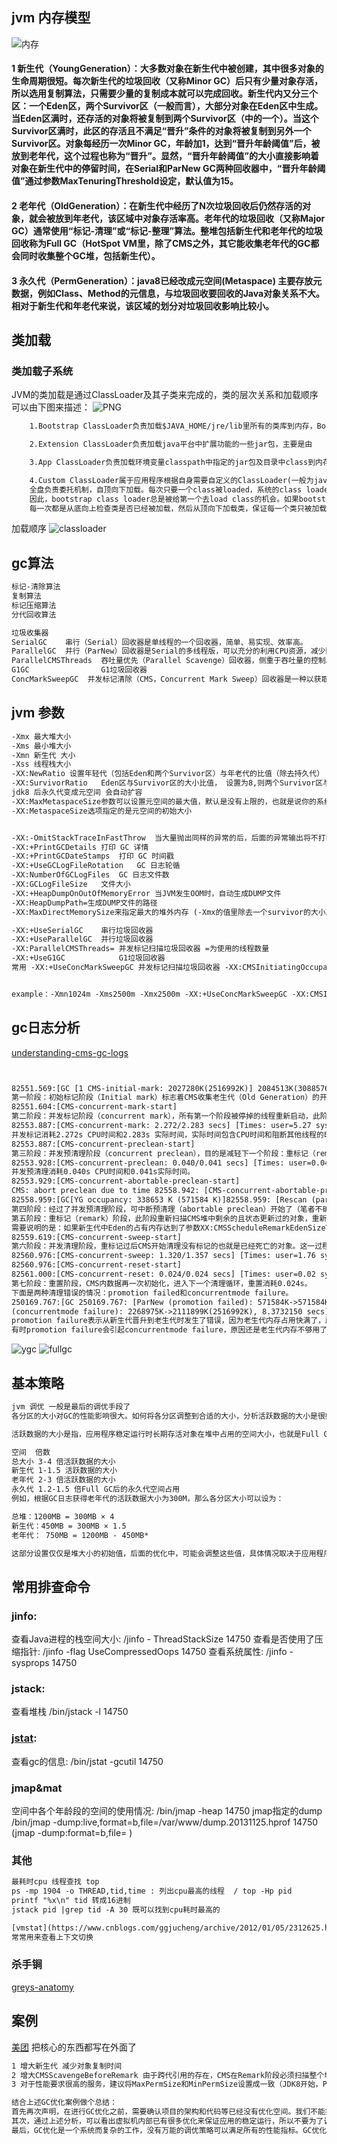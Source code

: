 ## jvm 内存模型
![内存](https://github.com/smartxing/study/blob/master/image/vm.png)
#### 1 新生代（YoungGeneration）：大多数对象在新生代中被创建，其中很多对象的生命周期很短。每次新生代的垃圾回收（又称Minor GC）后只有少量对象存活，所以选用复制算法，只需要少量的复制成本就可以完成回收。新生代内又分三个区：一个Eden区，两个Survivor区（一般而言），大部分对象在Eden区中生成。当Eden区满时，还存活的对象将被复制到两个Survivor区（中的一个）。当这个Survivor区满时，此区的存活且不满足“晋升”条件的对象将被复制到另外一个Survivor区。对象每经历一次Minor GC，年龄加1，达到“晋升年龄阈值”后，被放到老年代，这个过程也称为“晋升”。显然，“晋升年龄阈值”的大小直接影响着对象在新生代中的停留时间，在Serial和ParNew GC两种回收器中，“晋升年龄阈值”通过参数MaxTenuringThreshold设定，默认值为15。             
#### 2 老年代（OldGeneration）：在新生代中经历了N次垃圾回收后仍然存活的对象，就会被放到年老代，该区域中对象存活率高。老年代的垃圾回收（又称Major GC）通常使用“标记-清理”或“标记-整理”算法。整堆包括新生代和老年代的垃圾回收称为Full GC（HotSpot VM里，除了CMS之外，其它能收集老年代的GC都会同时收集整个GC堆，包括新生代）。               
#### 3 永久代（PermGeneration）：java8已经改成元空间(Metaspace) 主要存放元数据，例如Class、Method的元信息，与垃圾回收要回收的Java对象关系不大。相对于新生代和年老代来说，该区域的划分对垃圾回收影响比较小。              

## 类加载
### 类加载子系统
JVM的类加载是通过ClassLoader及其子类来完成的，类的层次关系和加载顺序可以由下图来描述：
![PNG](https://github.com/smartxing/study/blob/master/image/apploader.png)

```html
    1.Bootstrap ClassLoader负责加载$JAVA_HOME/jre/lib里所有的类库到内存，Bootstrap ClassLoader是JVM级别的，由C++实现，不是ClassLoader的子类，开发者也无法直接获取到启动类加载器的引用，所以不允许直接通过引用进行操作。

    2.Extension ClassLoader负责加载java平台中扩展功能的一些jar包，主要是由    sun.misc.Launcher$ExtClassLoader实现的，是一个java类，继承自URLClassLoader超类。它将负责%JRE_HOME/lib/ext目录下的jar和class加载到内存，开发者可以直接使用该加载器。

    3.App ClassLoader负责加载环境变量classpath中指定的jar包及目录中class到内存中，开发者也可以直接使用系统类加载器。

    4.Custom ClassLoader属于应用程序根据自身需要自定义的ClassLoader(一般为java.lang.ClassLoader的子类)在程序运行期间，通过java.lang.ClassLoader的子类动态加载class文件，体现java动态实时类装入特性，如tomcat、jboss都会根据j2ee规范自行实现ClassLoader。自定义ClassLoader在某些应用场景还是比较适用，特别是需要灵活地动态加载class的时候。
    全盘负责委托机制，自顶向下加载。每次只要一个class被loaded，系统的class loader就首先被调用。然而它不会立即去load这个这个类。取而代之的是，他会把这个task委托给他的parent class loader，也就是extension class loader;同样的，extension class loader也会委托给它的parent class loader也就是bootstrap class loader。
    因此，bootstrap class loader总是被给第一个去load class的机会。如果bootstrap class loader找不到类的话，那么extension class loader将会load，如果extension class loader也没有找到对应的类的话，system class loader将会执行这个task，如果system class loader也没有找到的话，java.lang.ClassNotFoundException将会被抛出。另外一个原因是避免了重复加载类，
    每一次都是从底向上检查类是否已经被加载，然后从顶向下加载类，保证每一个类只被加载一次。
```
加载顺序
![classloader](https://github.com/smartxing/study/blob/master/image/classloader.png)

## gc算法
```html
标记-清除算法
复制算法
标记压缩算法
分代回收算法

垃圾收集器
SerialGC    串行（Serial）回收器是单线程的一个回收器，简单、易实现、效率高。
ParallelGC  并行（ParNew）回收器是Serial的多线程版，可以充分的利用CPU资源，减少回收的时间。    
ParallelCMSThreads  吞吐量优先（Parallel Scavenge）回收器，侧重于吞吐量的控制。
G1GC                G1垃圾回收器
ConcMarkSweepGC  并发标记清除（CMS，Concurrent Mark Sweep）回收器是一种以获取最短回收停顿时间为目标的回收器，该回收器是基于“标记-清除”算法实现的               

```
##  jvm 参数
```html
-Xmx 最大堆大小
-Xms 最小堆大小
-Xmn 新生代 大小
-Xss 线程栈大小
-XX:NewRatio 设置年轻代（包括Eden和两个Survivor区）与年老代的比值（除去持久代）
-XX:SurvivorRatio   Eden区与Survivor区的大小比值， 设置为8,则两个Survivor区与一个Eden区的比值为2:8,一个Survivor区占整个年轻代的1/10
jdk8 后永久代变成元空间 会自动扩容 
-XX:MaxMetaspaceSize参数可以设置元空间的最大值，默认是没有上限的，也就是说你的系统内存上限是多少它就是多少。
-XX:MetaspaceSize选项指定的是元空间的初始大小


-XX:-OmitStackTraceInFastThrow  当大量抛出同样的异常的后，后面的异常输出将不打印堆栈
-XX:+PrintGCDetails 打印 GC 详情
-XX:+PrintGCDateStamps  打印 GC 时间戳
-XX:+UseGCLogFileRotation   GC 日志轮循
-XX:NumberOfGCLogFiles  GC 日志文件数
-XX:GCLogFileSize   文件大小
-XX:+HeapDumpOnOutOfMemoryError 当JVM发生OOM时，自动生成DUMP文件
-XX:HeapDumpPath=生成DUMP文件的路径
-XX:MaxDirectMemorySize来指定最大的堆外内存 (-Xmx的值里除去一个survivor的大小就是默认的堆外内存的大小了)

-XX:+UseSerialGC    串行垃圾回收器
-XX:+UseParallelGC  并行垃圾回收器
-XX:ParallelCMSThreads= 并发标记扫描垃圾回收器 =为使用的线程数量
-XX:+UseG1GC            G1垃圾回收器
常用 -XX:+UseConcMarkSweepGC 并发标记扫描垃圾回收器 -XX:CMSInitiatingOccupancyFraction=70 -XX:+ExplicitGCInvokesConcurrent  只有在cms下才生效，不是触发一个 完全stop-the-world的full GC，而是一次并发GC周期（注：一次并发周期其实就是在CMS下的一次gc,CMS只能用在full gc 中，所以，也是一次full gc 只不过效率比较高罢了）。


example：-Xmn1024m -Xms2500m -Xmx2500m -XX:+UseConcMarkSweepGC -XX:CMSInitiatingOccupancyFraction=70 -XX:MaxDirectMemorySize=256m -XX:+UseCMSInitiatingOccupancyOnly -XX:SurvivorRatio=8 -XX:+ExplicitGCInvokesConcurrent -XX:MetaspaceSize=128m -XX:MaxMetaspaceSize=256m -XX:-OmitStackTraceInFastThrow -XX:+PrintGCDetails -XX:+PrintGCDateStamps -Xloggc:/var/www/logs/gc-%%t.log -XX:+UseGCLogFileRotation -XX:NumberOfGCLogFiles=5 -XX:GCLogFileSize=10m -XX:+HeapDumpOnOutOfMemoryError -XX:HeapDumpPath=/tmp/log -Djava.io.tmpdir=/tmp                                            

```
## gc日志分析
[understanding-cms-gc-logs](https://blogs.oracle.com/poonam/understanding-cms-gc-logs)

```html


82551.569:[GC [1 CMS-initial-mark: 2027280K(2516992K)] 2084513K(3088576K), 0.0344000secs] [Times: user=0.03 sys=0.01, real=0.03 secs]
第一阶段：初始标记阶段（Initial mark）标志着CMS收集老生代（Old Generation）的开始，所有从根部直接可达的对象会被标记，此时其他线程被阻断，这个阶段称为stop-the-world。此记录中，老生代的大小是2516992K，CMS在占用内存达到2027280K时触发，初始标记引起的pause time是0.0344s。 
82551.604:[CMS-concurrent-mark-start]
第二阶段：并发标记阶段（concurrent mark），所有第一个阶段被停掉的线程重新启动，此阶段内，从第一阶段标记对象出发所有间接可达的对象将被标记。
82553.887:[CMS-concurrent-mark: 2.272/2.283 secs] [Times: user=5.27 sys=0.14, real=2.29secs]
并发标记消耗2.272s CPU时间和2.283s 实际时间，实际时间包含CPU时间和阻断其他线程的时间。
82553.887:[CMS-concurrent-preclean-start]
第三阶段：并发预清理阶段（concurrent preclean），目的是减轻下一个阶段：重标记（remark）的工作量，因为预清理是并发的，而重标记是stop-the-world的，这样可以减小对其他线程的影响。此阶段内，收集器查看在并发标记过程中，CMS堆内得到晋升（promotion）的对象。
82553.928:[CMS-concurrent-preclean: 0.040/0.041 secs] [Times: user=0.04 sys=0.00,real=0.04 secs]
并发预清理消耗0.040s CPU时间和0.041s实际时间。
82553.929:[CMS-concurrent-abortable-preclean-start]
CMS: abort preclean due to time 82558.942: [CMS-concurrent-abortable-preclean: 1.311/5.014secs] [Times: user=1.41 sys=0.05, real=5.01 secs]
82558.959:[GC[YG occupancy: 338653 K (571584 K)]82558.959: [Rescan (parallel) , 0.3058990secs]82559.265: [weak refs processing, 0.0667480 secs]82559.332: [classunloading, 0.0868270 secs]82559.419: [scrub symbol & string tables,0.1176240 secs] [1 CMS-remark: 2027283K(2516992K)] 2365936K(3088576K),0.6602340 secs] [Times: user=4.88 sys=0.37, real=0.66 secs]
第四阶段：经过了并发预清理阶段，可中断预清理（abortable preclean）开始了（笔者不确定这么翻译是否合理）。从上面的记录可以看出，新生代的容量是571584K，新生代占有内存达到338653K时此预清理过程就被中断了，重标记阶段开始，由于重标记是stop-the-world的，所以其他线程被阻断。
第五阶段：重标记（remark）阶段，此阶段重新扫描CMS堆中剩余的且状态更新过的对象，重新从根部遍历，并且执行被引用的对象。这里，重扫描消耗0.3058990s，弱引用对象执行消耗0.667480s，重标记总体消耗了0.6602340s。
需要说明的是：如果新生代中Eden的占有内存达到了参数XX:CMSScheduleRemarkEdenSizeThreschold=<n>的值，可中断预清理就会启动，直到Eden占有内存达到参数XX:CMSScheduleRemarkEdenPenetration=<n>才会结束，所以说它是可以被中断的。如果它执行的时间超过了参数XX:CMSMaxAbortablePrecleanTime的值，无论如何也是会立即停止的。以上这些参数是为了限制预清理执行时间过长，但是预清理减轻了重标记的工作量。
82559.619:[CMS-concurrent-sweep-start]
第六阶段：并发清理阶段，重标记过后CMS开始清理没有标记的也就是已经死亡的对象。这一过程不会阻断其他进程。所用时间如下一条记录所示。
82560.976:[CMS-concurrent-sweep: 1.320/1.357 secs] [Times: user=1.76 sys=0.23, real=1.36secs]
82560.976:[CMS-concurrent-reset-start]
82561.000:[CMS-concurrent-reset: 0.024/0.024 secs] [Times: user=0.02 sys=0.00, real=0.02secs]
第七阶段：重置阶段，CMS内数据再一次初始化，进入下一个清理循环，重置消耗0.024s。
下面是两种清理错误的情况：promotion failed和concurrentmode failure。
250169.767:[GC 250169.767: [ParNew (promotion failed): 571584K->571584K(571584K),0.6487910 secs]250170.416: [CMS250173.050: [CMS-concurrent-mark: 2.887/3.777 secs][Times: user=10.86 sys=0.56, real=3.78 secs]
(concurrentmode failure): 2268975K->2111899K(2516992K), 8.3732150 secs]2766660K->2111899K(3088576K), [CMS Perm : 562899K->562896K(1048576K)],9.0223120 secs] [Times: user=9.78 sys=0.28, real=9.02 secs]
promotion failure表示从新生代晋升到老生代时发生了错误，因为老生代内存占用快满了，所以放不下晋升上来的对象。
有时promotion failure会引起concurrentmode failure，原因还是老生代内存不够用了，这样就引起了Full GC，也就是记录中的CMS Perm，Full GC是一个stop-the-world的过程。
```
![ygc](https://github.com/smartxing/study/blob/master/image/ygc.png)
![fullgc](https://github.com/smartxing/study/blob/master/image/fullgc.png)

## 基本策略
```html
jvm 调优 一般是最后的调优手段了
各分区的大小对GC的性能影响很大。如何将各分区调整到合适的大小，分析活跃数据的大小是很好的切入点。

活跃数据的大小是指，应用程序稳定运行时长期存活对象在堆中占用的空间大小，也就是Full GC后堆中老年代占用空间的大小。可以通过GC日志中Full GC之后老年代数据大小得出，比较准确的方法是在程序稳定后，多次获取GC数据，通过取平均值的方式计算活跃数据的大小。活跃数据和各分区之间的比例关系如下：

空间	倍数
总大小	3-4 倍活跃数据的大小
新生代	1-1.5 活跃数据的大小
老年代	2-3 倍活跃数据的大小
永久代	1.2-1.5 倍Full GC后的永久代空间占用
例如，根据GC日志获得老年代的活跃数据大小为300M，那么各分区大小可以设为：

总堆：1200MB = 300MB × 4
新生代：450MB = 300MB × 1.5
老年代： 750MB = 1200MB - 450MB*

这部分设置仅仅是堆大小的初始值，后面的优化中，可能会调整这些值，具体情况取决于应用程序的特性和需求。

```
## 常用排查命令
### jinfo:
查看Java进程的栈空间大小:               /jinfo - ThreadStackSize 14750
查看是否使用了压缩指针:                 /jinfo -flag UseCompressedOops 14750
查看系统属性:                          /jinfo -sysprops 14750
###  jstack: 
查看堆栈                              /bin/jstack -l 14750
###  [jstat](http://blog.csdn.net/zhaozheng7758/article/details/8623549):
查看gc的信息:                         /bin/jstat -gcutil 14750
###  jmap&mat
空间中各个年龄段的空间的使用情况:        /bin/jmap -heap 14750
jmap指定的dump                       /bin/jmap -dump:live,format=b,file=/var/www/dump.20131125.hprof 14750  (jmap -dump:format=b,file=<filename> <pid>)
### 其他
```html
最耗时cpu 线程查找 top
ps -mp 1904 -o THREAD,tid,time : 列出cpu最高的线程  / top -Hp pid
printf "%x\n" tid 转成16进制
jstack pid |grep tid -A 30 既可以找到cpu耗时最高的

[vmstat](https://www.cnblogs.com/ggjucheng/archive/2012/01/05/2312625.html) 是Virtual Meomory Statistics（虚拟内存统计）的缩写，可对操作系统的虚拟内存、进程、IO读写、CPU活动等进行监视。
常常用来查看上下文切换
```

### 杀手锏
[greys-anatomy](https://github.com/oldmanpushcart/greys-anatomy)



## 案例
[美团](https://tech.meituan.com/jvm_optimize.html) 把核心的东西都写在外面了
```html
1 增大新生代 减少对象复制时间
2 增大CMSScavengeBeforeRemark 由于跨代引用的存在，CMS在Remark阶段必须扫描整个堆，同时为了避免扫描时新生代有很多对象，增加了可中断的预清理阶段用来等待Minor GC的发生。只是该阶段有时间限制，如果超时等不到Minor GC，Remark时新生代仍然有很多对象，我们的调优策略是，通过参数强制Remark前进行一次Minor GC，从而降低Remark阶段的时间。
3 对于性能要求很高的服务，建议将MaxPermSize和MinPermSize设置成一致（JDK8开始，Perm区完全消失，转而使用元空间。而元空间是直接存在内存中，不在JVM中），Xms和Xmx也设置为相同，这样可以减少内存自动扩容和收缩带来的性能损失。虚拟机启动的时候就会把参数中所设定的内存全部化为私有，即使扩容前有一部分内存不会被用户代码用到，这部分内存在虚拟机中被标识为虚拟内存，也不会交给其他进程使用

结合上述GC优化案例做个总结：
首先再次声明，在进行GC优化之前，需要确认项目的架构和代码等已经没有优化空间。我们不能指望一个系统架构有缺陷或者代码层次优化没有穷尽的应用，通过GC优化令其性能达到一个质的飞跃。
其次，通过上述分析，可以看出虚拟机内部已有很多优化来保证应用的稳定运行，所以不要为了调优而调优，不当的调优可能适得其反。
最后，GC优化是一个系统而复杂的工作，没有万能的调优策略可以满足所有的性能指标。GC优化必须建立在我们深入理解各种垃圾回收器的基础上，才能有事半功倍的效果。
```